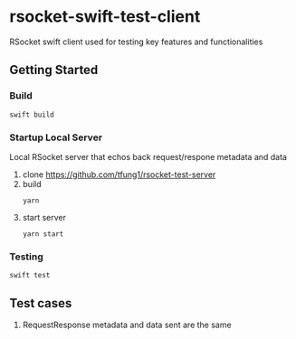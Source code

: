 # rsocket-swift-test-client

RSocket swift client used for testing key features and functionalities

## Getting Started

### Build

```
swift build
```

### Startup Local Server

Local RSocket server that echos back request/respone metadata and data

1. clone https://github.com/tfung1/rsocket-test-server
2. build
    ```
    yarn
    ```
3. start server
    ```
    yarn start
    ```

### Testing

```
swift test
```

## Test cases

1. RequestResponse metadata and data sent are the same
